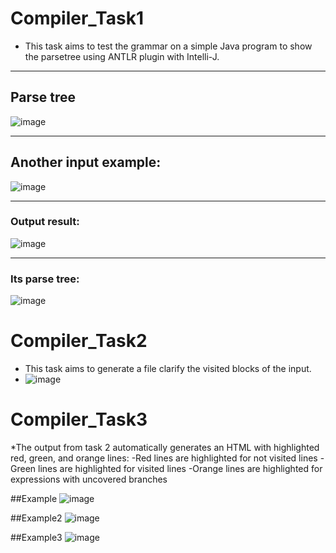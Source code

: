 # Compiler_Task1
* This task aims to test the grammar on a simple Java program to show the parsetree using ANTLR plugin with Intelli-J.

***

## Parse tree
 
![image](https://user-images.githubusercontent.com/66218339/226955708-489f9b19-4dc6-443b-8a41-a2dedc3a1916.png)

***

## Another input example:
 
![image](https://user-images.githubusercontent.com/66278563/226953002-8638572e-f2ee-4e93-8146-b4f2781872ad.png)

***
 
### Output result:
  
![image](https://user-images.githubusercontent.com/66278563/226953118-b09844b2-433b-41d7-8943-2b9268ee384b.png)

***
  
### Its parse tree:
   
![image](https://user-images.githubusercontent.com/66278563/226953824-233e5c97-16b2-468a-a781-99bd6b71ca43.png)


# Compiler_Task2
* This task aims to generate a file clarify the visited blocks of the input. 
* ![image](https://user-images.githubusercontent.com/66414402/228391819-6a0803de-4b61-42eb-a832-4454c30b980c.png)

# Compiler_Task3
*The output from task 2 automatically generates an HTML with highlighted red, green, and orange lines:
-Red lines are highlighted for not visited lines
-Green lines are highlighted for visited lines
-Orange lines are highlighted for expressions with uncovered branches

##Example
![image](https://user-images.githubusercontent.com/66218339/233173464-75f2d298-2c29-435e-b4bb-635bfbc796ff.png)

##Example2
![image](https://user-images.githubusercontent.com/66218339/233173843-87c566fc-1080-4b5a-9b02-d41989454152.png)

##Example3
![image](https://user-images.githubusercontent.com/66218339/233170961-796eb8fb-c27c-440e-80cc-ef15335a0013.png)

